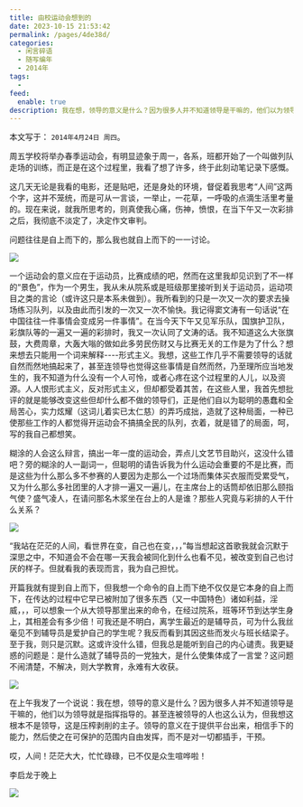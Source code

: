 ```yaml
---
title: 由校运动会想到的
date: 2023-10-15 21:53:42
permalink: /pages/4de38d/
categories:
  - 闲言碎语
  - 随写编年
  - 2014年
tags:
  -
feed:
  enable: true
description: 我在想，领导的意义是什么？因为很多人并不知道领导是干嘛的，他们以为领导就是指挥指导的。甚至连被领导的人也这么认为，但我想这根本不是领导，这是压榨剥削的主子。领导的意义在于提供平台出来，相信手下的能力，然后使之在可保护的范围内自由发挥，而不是对一切都插手，干预。
---
```


本文写于： `2014年4月24日 周四`。

周五学校将举办春季运动会，有明显迹象于周一，各系，班都开始了一个叫做列队走场的训练，而正是在这个过程里，我看了想了许多，终于此刻动笔记录下感慨。

这几天无论是我看的电影，还是贴吧，还是身处的环境，督促着我思考“人间”这两个字，这并不笼统，而是可从一言谈，一举止，一花草，一呼吸的点滴生活里考量的。现在来说，就我所思考的，则真使我心痛，伤神，愤恨，在当下午又一次彩排之后，我彻底不淡定了，决定作文审判。

问题往往是自上而下的，那么我也就自上而下的一一讨论。

![](https://t.eryajf.net/imgs/2023/10/1697379033141.jpg)

一个运动会的意义应在于运动员，比赛成绩的吧，然而在这里我却见识到了不一样的“景色”，作为一个男生，我从未从院系或是班级那里接听到关于运动员，运动项目之类的言论（或许这只是本系未做到）。我所看到的只是一次又一次的要求去操场练习队列，以及由此而引发的一次又一次不愉快。我记得窦文涛有一句话说“在中国往往一件事情会变成另一件事情”。在当今天下午又见军乐队，国旗护卫队，彩旗队等的一遍又一遍的彩排时，我又一次认同了文涛的话。我不知道这么大张旗鼓，大费周章，大轰大嗡的做如此多劳民伤财又与比赛无关的工作是为了什么？想来想去只能用一个词来解释----形式主义。我想，这些工作几乎不需要领导的话就自然而然地搞起来了，甚至连领导也觉得这些事情是自然而然，乃至理所应当地发生的，我不知道为什么没有一个人可怜，或者心疼在这个过程里的人儿，以及资源。人人恨形式主义，反对形式主义，但却都受着其苦，在这些人里，我首先想批评的就是能够改变这些但却什么都不做的领导们，正是他们自以为聪明的愚蠢和全局苦心，实力炫耀（这词儿着实已太仁慈）的弄巧成拙，造就了这种局面，一种已使那些工作的人都觉得开运动会不搞搞全民的队列，衣着，就是错了的局面，呵，写的我自己都想笑。

糊涂的人会这么辩言，搞出一年一度的运动会，弄点儿文艺节目助兴，这没什么错吧？旁的糊涂的人一副词一，但聪明的请告诉我为什么运动会重要的不是比赛，而是这些为什么那么多不参赛的人要因为走那么一个过场而集体买衣服而受累受气，又为什么那么多社团里的人才排一遍又一遍儿，在主席台上的话筒却依旧那么颐指气使？盛气凌人，在请问那名木浆坐在台上的人是谁？那些人究竟与彩排的人干什么关系？

![](https://t.eryajf.net/imgs/2023/10/1697379179295.jpg)

“我站在茫茫的人间，看世界在变，自己也在变，，，”每当想起这首歌我就会沉默于深思之中，不知道会不会在哪一天我会被同化到什么也看不见，被改变到自己也讨厌的样子。但就看我的表现而言，我为自己担忧。

开篇我就有提到自上而下，但我想一个命令的自上而下绝不仅仅是它本身的自上而下，在传达的过程中它早已被附加了很多东西（又一中国特色）诸如利益，淫威，，，可以想象一个从大领导那里出来的命令，在经过院系，班等环节到达学生身上，其相差会有多少倍！可我还是不明白，离学生最近的是辅导员，可为什么我丝毫见不到辅导员是爱护自己的学生呢？我反而看到其因这些而发火与班长结梁子。至于我，则只是沉默。这或许没什么错，但我总是能听到自己的内心谴责。我更疑惑的问题是：是什么造就了辅导员的一党独大，是什么使集体成了一言堂？这问题不闹清楚，不解决，则大学教育，永难有大收获。

![](https://t.eryajf.net/imgs/2023/10/1697379189488.jpg)

在上午我发了一个说说：我在想，领导的意义是什么？因为很多人并不知道领导是干嘛的，他们以为领导就是指挥指导的。甚至连被领导的人也这么认为，但我想这根本不是领导，这是压榨剥削的主子。领导的意义在于提供平台出来，相信手下的能力，然后使之在可保护的范围内自由发挥，而不是对一切都插手，干预。

哎，人间！茫茫大大，忙忙碌碌，已不仅是众生喧哗啦！

李启龙于晚上

![](https://t.eryajf.net/imgs/2023/10/1697379198302.jpg)
